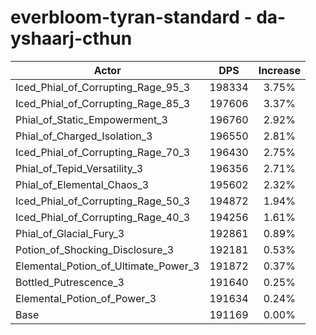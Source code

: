 # everbloom-tyran-standard - da-yshaarj-cthun
| Actor | DPS | Increase |
|---|:---:|:---:|
|Iced_Phial_of_Corrupting_Rage_95_3|198334|3.75%|
|Iced_Phial_of_Corrupting_Rage_85_3|197606|3.37%|
|Phial_of_Static_Empowerment_3|196760|2.92%|
|Phial_of_Charged_Isolation_3|196550|2.81%|
|Iced_Phial_of_Corrupting_Rage_70_3|196430|2.75%|
|Phial_of_Tepid_Versatility_3|196356|2.71%|
|Phial_of_Elemental_Chaos_3|195602|2.32%|
|Iced_Phial_of_Corrupting_Rage_50_3|194872|1.94%|
|Iced_Phial_of_Corrupting_Rage_40_3|194256|1.61%|
|Phial_of_Glacial_Fury_3|192861|0.89%|
|Potion_of_Shocking_Disclosure_3|192181|0.53%|
|Elemental_Potion_of_Ultimate_Power_3|191872|0.37%|
|Bottled_Putrescence_3|191640|0.25%|
|Elemental_Potion_of_Power_3|191634|0.24%|
|Base|191169|0.00%|
